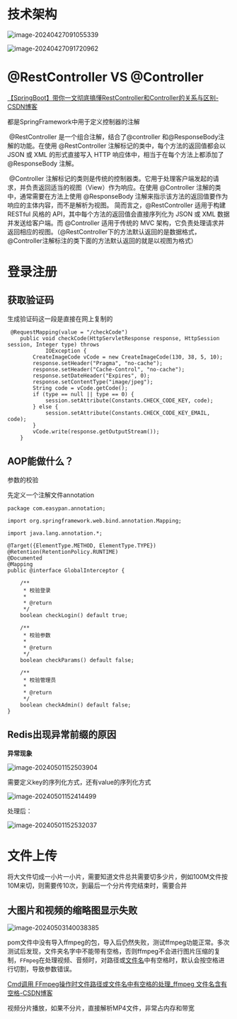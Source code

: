 #  技术架构

![image-20240427091055339](F:/Java%E5%AD%A6%E4%B9%A0%E7%AC%94%E8%AE%B0/img/image-20240427091055339.png)



  ![image-20240427091720962](F:/Java%E5%AD%A6%E4%B9%A0%E7%AC%94%E8%AE%B0/img/image-20240427091720962.png)

# @RestController VS @Controller

[【SpringBoot】带你一文彻底搞懂RestController和Controller的关系与区别-CSDN博客](https://blog.csdn.net/miles067/article/details/132567377)

都是SpringFramework中用于定义控制器的注解

​		@RestController 是一个组合注解，结合了@controller 和@ResponseBody注解的功能。在使用 @RestController 注解标记的类中，每个方法的返回值都会以 JSON 或 XML 的形式直接写入 HTTP 响应体中，相当于在每个方法上都添加了 @ResponseBody 注解。

​		@Controller 注解标记的类则是传统的控制器类。它用于处理客户端发起的请求，并负责返回适当的视图（View）作为响应。在使用 @Controller 注解的类中，通常需要在方法上使用 @ResponseBody 注解来指示该方法的返回值要作为响应的主体内容，而不是解析为视图。
 		简而言之，@RestController 适用于构建 RESTful 风格的 API，其中每个方法的返回值会直接序列化为 JSON 或 XML 数据并发送给客户端。而 @Controller 适用于传统的 MVC 架构，它负责处理请求并返回相应的视图。（@RestController下的方法默认返回的是数据格式，@Controller注解标注的类下面的方法默认返回的就是以视图为格式）



# 登录注册

## 获取验证码

生成验证码这一段是直接在网上复制的

```
 @RequestMapping(value = "/checkCode")
    public void checkCode(HttpServletResponse response, HttpSession session, Integer type) throws
            IOException {
        CreateImageCode vCode = new CreateImageCode(130, 38, 5, 10);
        response.setHeader("Pragma", "no-cache");
        response.setHeader("Cache-Control", "no-cache");
        response.setDateHeader("Expires", 0);
        response.setContentType("image/jpeg");
        String code = vCode.getCode();
        if (type == null || type == 0) {
            session.setAttribute(Constants.CHECK_CODE_KEY, code);
        } else {
            session.setAttribute(Constants.CHECK_CODE_KEY_EMAIL, code);
        }
        vCode.write(response.getOutputStream());
    }
```



## AOP能做什么？

参数的校验

先定义一个注解文件annotation

```
package com.easypan.annotation;

import org.springframework.web.bind.annotation.Mapping;

import java.lang.annotation.*;

@Target({ElementType.METHOD, ElementType.TYPE})
@Retention(RetentionPolicy.RUNTIME)
@Documented
@Mapping
public @interface GlobalInterceptor {

    /**
     * 校验登录
     *
     * @return
     */
    boolean checkLogin() default true;

    /**
     * 校验参数
     *
     * @return
     */
    boolean checkParams() default false;

    /**
     * 校验管理员
     *
     * @return
     */
    boolean checkAdmin() default false;
}

```



## Redis出现异常前缀的原因

**异常现象**

![image-20240501152503904](F:/Java%E5%AD%A6%E4%B9%A0%E7%AC%94%E8%AE%B0/img/image-20240501152503904.png)



需要定义key的序列化方式，还有value的序列化方式

![image-20240501152414499](F:/Java%E5%AD%A6%E4%B9%A0%E7%AC%94%E8%AE%B0/img/image-20240501152414499.png)



处理后：

![image-20240501152532037](F:/Java%E5%AD%A6%E4%B9%A0%E7%AC%94%E8%AE%B0/img/image-20240501152532037.png)





# 文件上传

将大文件切成一小片一小片，需要知道文件总共需要切多少片，例如100M文件按10M来切，则需要传10次，到最后一个分片传完结束时，需要合并



## 大图片和视频的缩略图显示失败

![image-20240503140038385](F:/Java%E5%AD%A6%E4%B9%A0%E7%AC%94%E8%AE%B0/img/image-20240503140038385.png)



pom文件中没有导入ffmpeg的包，导入后仍然失败，测试ffmpeg功能正常。多次测试后发现，文件夹名字中不能带有空格，否则ffmpeg不会进行图片压缩的复制，`FFmpeg`在处理视频、音频时，对路径或[文件名](https://so.csdn.net/so/search?q=文件名&spm=1001.2101.3001.7020)中有空格时，默认会按空格进行切割，导致参数错误。

[Cmd调用 FFmpeg操作时文件路径或文件名中有空格的处理_ffmpeg 文件名含有空格-CSDN博客](https://blog.csdn.net/MMDFCZ/article/details/132552938)



视频分片播放，如果不分片，直接解析MP4文件，非常占内存和带宽
